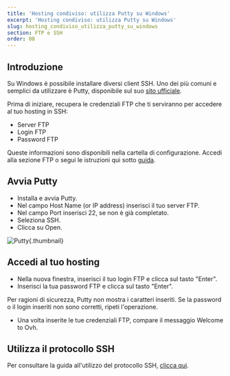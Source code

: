```yaml
---
title: 'Hosting condiviso: utilizza Putty su Windows'
excerpt: 'Hosting condiviso: utilizza Putty su Windows'
slug: hosting_condiviso_utilizza_putty_su_windows
section: FTP e SSH
order: 08
---
```



## Introduzione
Su Windows è possibile installare diversi client SSH.
Uno dei più comuni e semplici da utilizzare è Putty, disponibile sul suo [sito ufficiale](http://www.putty.org/).

Prima di iniziare, recupera le credenziali FTP che ti serviranno per accedere al tuo hosting in SSH:

- Server FTP
- Login FTP
- Password FTP

Queste informazioni sono disponibili nella cartella di configurazione. Accedi alla sezione FTP o segui le istruzioni qui sotto
[guida](../accedere-spazio-storage-ftp-hosting-web/).


## Avvia Putty

- Installa e avvia Putty.
- Nel campo Host Name (or IP address) inserisci il tuo server FTP.
- Nel campo Port inserisci 22, se non è già completato.
- Seleziona SSH.
- Clicca su Open.



![Putty](images/3094.png){.thumbnail}


## Accedi al tuo hosting

- Nella nuova finestra, inserisci il tuo login FTP e clicca sul tasto "Enter".
- Inserisci la tua password FTP e clicca sul tasto "Enter".

Per ragioni di sicurezza, Putty non mostra i caratteri inseriti. Se la password o il login inseriti non sono corretti, ripeti l'operazione.

- Una volta inserite le tue credenziali FTP, compare il messaggio Welcome to Ovh.




## Utilizza il protocollo SSH
Per consultare la guida all'utilizzo del protocollo SSH, [clicca qui](https://www.ovh.it/g1962.hosting_condiviso_protocollo_ssh).


